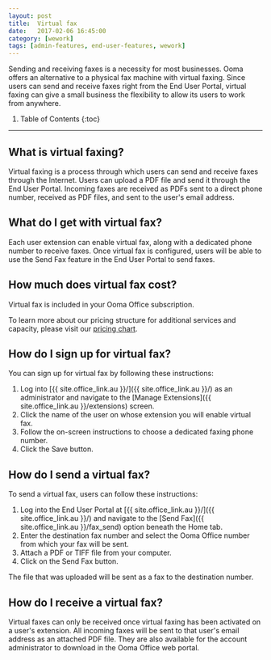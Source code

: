 ```yaml
---
layout: post
title:  Virtual fax
date:   2017-02-06 16:45:00
category: [wework]
tags: [admin-features, end-user-features, wework]
---
```


Sending and receiving faxes is a necessity for most businesses. Ooma offers an alternative to a physical fax machine with virtual faxing. Since users can send and receive faxes right from the End User Portal, virtual faxing can give a small business the flexibility to allow its users to work from anywhere. 

1. Table of Contents
{:toc}
* * *

## What is virtual faxing?

Virtual faxing is a process through which users can send and receive faxes through the Internet. Users can upload a PDF file and send it through the End User Portal. Incoming faxes are received as PDFs sent to a direct phone number, received as PDF files, and sent to the user's email address.

## What do I get with virtual fax?

Each user extension can enable virtual fax, along with a dedicated phone number to receive faxes. Once virtual fax is configured, users will be able to use the Send Fax feature in the End User Portal to send faxes.

## How much does virtual fax cost?

Virtual fax is included in your Ooma Office subscription. 

To learn more about our pricing structure for additional services and capacity, please visit our [pricing chart](/au/en/ooma-office-pricing-chart).

## How do I sign up for virtual fax?

You can sign up for virtual fax by following these instructions:

1. Log into [{{ site.office_link.au }}/]({{ site.office_link.au }}/) as an administrator and navigate to the [Manage Extensions]({{ site.office_link.au }}/extensions) screen.
2. Click the name of the user on whose extension you will enable virtual fax.
3. Follow the on-screen instructions to choose a dedicated faxing phone number.
4. Click the Save button.

## How do I send a virtual fax?

To send a virtual fax, users can follow these instructions:

1. Log into the End User Portal at [{{ site.office_link.au }}/]({{ site.office_link.au }}/) and navigate to the [Send Fax]({{ site.office_link.au }}/fax_send) option beneath the Home tab. 
2. Enter the destination fax number and select the Ooma Office number from which your fax will be sent.
3. Attach a PDF or TIFF file from your computer.
4. Click on the Send Fax button.

The file that was uploaded will be sent as a fax to the destination number.

## How do I receive a virtual fax?

Virtual faxes can only be received once virtual faxing has been activated on a user's extension. All incoming faxes will be sent to that user's email address as an attached PDF file. They are also available for the account administrator to download in the Ooma Office web portal.